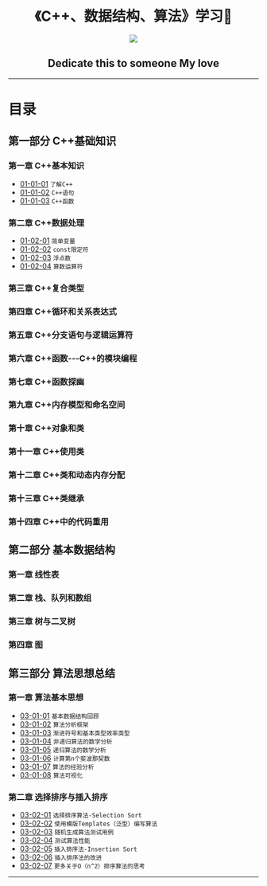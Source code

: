 <h1 align="center">《C++、数据结构、算法》学习📖</h1>
<p align="center"><img src="https://timgsa.baidu.com/timg?image&quality=80&size=b9999_10000&sec=1496673960064&di=c9c5de36faba9b267e6b5e3c123af80f&imgtype=0&src=http%3A%2F%2Fp7.qhimg.com%2Ft0128b2c0313adbfc60.png" /></p>

<h2 align="center">Dedicate this to someone My love</h2>

---

# 目录

## 第一部分 C++基础知识

### 第一章 C++基本知识

* [01-01-01](https://github.com/TYRMars/AlgorithmLearn/tree/master/CppLearn/01-01-01) `了解C++`
* [01-01-02](https://github.com/TYRMars/AlgorithmLearn/tree/master/CppLearn/01-01-02) `C++语句`
* [01-01-03](https://github.com/TYRMars/AlgorithmLearn/tree/master/CppLearn/01-01-03) `C++函数`

### 第二章 C++数据处理

* [01-02-01](https://github.com/TYRMars/AlgorithmLearn/tree/master/CppLearn/01-02-01) `简单变量`
* [01-02-02](https://github.com/TYRMars/AlgorithmLearn/tree/master/CppLearn/01-02-02) `const限定符`
* [01-02-03](https://github.com/TYRMars/AlgorithmLearn/tree/master/CppLearn/01-02-03) `浮点数`
* [01-02-04](https://github.com/TYRMars/AlgorithmLearn/tree/master/CppLearn/01-02-04) `算数运算符`

### 第三章 C++复合类型

### 第四章 C++循环和关系表达式

### 第五章 C++分支语句与逻辑运算符

### 第六章 C++函数---C++的模块编程

### 第七章 C++函数探幽

### 第九章 C++内存模型和命名空间

### 第十章 C++对象和类

### 第十一章 C++使用类

### 第十二章 C++类和动态内存分配

### 第十三章 C++类继承

### 第十四章 C++中的代码重用

## 第二部分 基本数据结构

### 第一章 线性表

### 第二章 栈、队列和数组

### 第三章 树与二叉树

### 第四章 图


## 第三部分 算法思想总结

### 第一章 算法基本思想

* [03-01-01](https://github.com/TYRMars/AlgorithmLearn#03-01-01) `基本数据结构回顾`
* [03-01-02](https://github.com/TYRMars/AlgorithmLearn#03-01-02) `算法分析框架`
* [03-01-03](https://github.com/TYRMars/AlgorithmLearn#03-01-03) `渐进符号和基本类型效率类型`
* [03-01-04](https://github.com/TYRMars/AlgorithmLearn#03-01-04) `非递归算法的数学分析`
* [03-01-05](https://github.com/TYRMars/AlgorithmLearn#03-01-05) `递归算法的数学分析`
* [03-01-06](https://github.com/TYRMars/AlgorithmLearn#03-01-06) `计算第n个斐波那契数`
* [03-01-07](https://github.com/TYRMars/AlgorithmLearn#03-01-07) `算法的经验分析`
* [03-01-08](https://github.com/TYRMars/AlgorithmLearn#03-01-08) `算法可视化`

### 第二章 选择排序与插入排序

* [03-02-01](https://github.com/TYRMars/AlgorithmLearn#03-02-01) `选择排序算法-Selection Sort`
* [03-02-02](https://github.com/TYRMars/AlgorithmLearn#03-02-02) `使用模版Templates（泛型）编写算法`
* [03-02-03](https://github.com/TYRMars/AlgorithmLearn#03-02-03) `随机生成算法测试用例`
* [03-02-04](https://github.com/TYRMars/AlgorithmLearn#03-02-04) `测试算法性能`
* [03-02-05](https://github.com/TYRMars/AlgorithmLearn#03-02-05) `插入排序法-Insertion Sort`
* [03-02-06](https://github.com/TYRMars/AlgorithmLearn#03-02-06) `插入排序法的改进`
* [03-02-07](https://github.com/TYRMars/AlgorithmLearn#03-02-07) `更多关于O（n^2）排序算法的思考`

---
